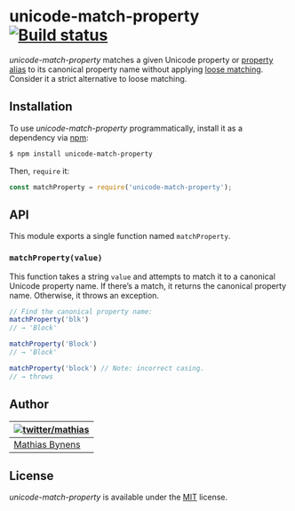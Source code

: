 # unicode-match-property [![Build status](https://travis-ci.org/mathiasbynens/unicode-match-property.svg?branch=master)](https://travis-ci.org/mathiasbynens/unicode-match-property)

_unicode-match-property_ matches a given Unicode property or [property alias](https://github.com/mathiasbynens/unicode-property-aliases) to its canonical property name without applying [loose matching](https://github.com/mathiasbynens/unicode-loose-match). Consider it a strict alternative to loose matching.

## Installation

To use _unicode-match-property_ programmatically, install it as a dependency via [npm](https://www.npmjs.com/):

```bash
$ npm install unicode-match-property
```

Then, `require` it:

```js
const matchProperty = require('unicode-match-property');
```

## API

This module exports a single function named `matchProperty`.

### `matchProperty(value)`

This function takes a string `value` and attempts to match it to a canonical Unicode property name. If there’s a match, it returns the canonical property name. Otherwise, it throws an exception.

```js
// Find the canonical property name:
matchProperty('blk')
// → 'Block'

matchProperty('Block')
// → 'Block'

matchProperty('block') // Note: incorrect casing.
// → throws
```

## Author

| [![twitter/mathias](https://gravatar.com/avatar/24e08a9ea84deb17ae121074d0f17125?s=70)](https://twitter.com/mathias "Follow @mathias on Twitter") |
|---|
| [Mathias Bynens](https://mathiasbynens.be/) |

## License

_unicode-match-property_ is available under the [MIT](https://mths.be/mit) license.
